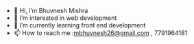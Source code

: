 - 👋 Hi, I’m Bhuvnesh Mishra
- 👀 I’m interested in web development
- 🌱 I’m currently learning front end development
- 📫 How to reach me :mbhuvnesh26@gmail.com , 7791964181

<!---
m-bhuvnesh/m-bhuvnesh is a ✨ special ✨ repository because its `README.md` (this file) appears on your GitHub profile.
You can click the Preview link to take a look at your changes.
--->
